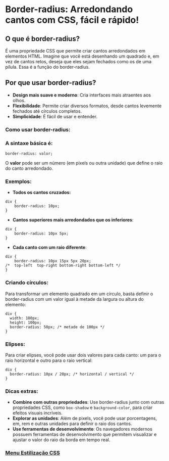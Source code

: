 # Border-radius: Arredondando cantos com CSS, fácil e rápido!

## O que é border-radius?

É uma propriedade CSS que permite criar cantos arredondados em elementos HTML. Imagine que você está desenhando um quadrado e, em vez de cantos retos, deseja que eles sejam fechados como os de uma pílula. Essa é a função do border-radius.

## Por que usar border-radius?

- **Design mais suave e moderno**: Cria interfaces mais atraentes aos olhos.
- **Flexibilidade**: Permite criar diversos formatos, desde cantos levemente fechados até círculos completos.
- **Simplicidade**: É fácil de usar e entender.

### Como usar border-radius:

### A sintaxe básica é:

```
border-radius: valor;
```

O **valor** pode ser um número (em pixels ou outra unidade) que define o raio do canto arredondado.

### Exemplos:

- **Todos os cantos cruzados:**

```
div {
    border-radius: 10px;
}
```

- **Cantos superiores mais arredondados que os inferiores**:

```
div {
    border-radius: 10px 5px;
}
```

- **Cada canto com um raio diferente**:

```
div {
    border-radius: 10px 15px 5px 20px;
/*  top-left  top-right bottom-right bottom-left */
}
```

### Criando círculos:

Para transformar um elemento quadrado em um círculo, basta definir o border-radius com um valor igual à metade da largura ou altura do elemento:

```
div {
  width: 100px;
  height: 100px;
  border-radius: 50px; /* metade de 100px */
}
```

### Elipses:

Para criar elipses, você pode usar dois valores para cada canto: um para o raio horizontal e outro para o raio vertical:

```
div {
  border-radius: 10px / 20px; /* horizontal / vertical */
}
```

### Dicas extras:

- **Combine com outras propriedades**: Use border-radius junto com outras propriedades CSS, como `box-shadow` e `background-color`, para criar efeitos visuais incríveis.
- **Explorar as unidades**: Além de pixels, você pode usar porcentagens, em, rem e outras unidades para definir o raio dos cantos.
- **Use ferramentas de desenvolvimento**: Os navegadores modernos possuem ferramentas de desenvolvimento que permitem visualizar e ajustar o valor do raio da borda em tempo real.

### [Menu Estilização CSS](../menu_estilizacao.md)